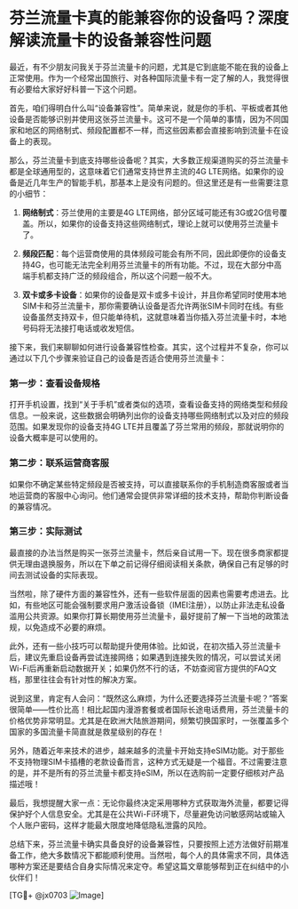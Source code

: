 # 芬兰流量卡真的能兼容你的设备吗？深度解读流量卡的设备兼容性问题

最近，有不少朋友问我关于芬兰流量卡的问题，尤其是它到底能不能在我的设备上正常使用。作为一个经常出国旅行、对各种国际流量卡有一定了解的人，我觉得很有必要给大家好好科普一下这个问题。

首先，咱们得明白什么叫“设备兼容性”。简单来说，就是你的手机、平板或者其他设备是否能够识别并使用这张芬兰流量卡。这可不是一个简单的事情，因为不同国家和地区的网络制式、频段配置都不一样，而这些因素都会直接影响到流量卡在设备上的表现。

那么，芬兰流量卡到底支持哪些设备呢？其实，大多数正规渠道购买的芬兰流量卡都是全球通用型的，这意味着它们通常支持世界主流的4G LTE网络。如果你的设备是近几年生产的智能手机，那基本上是没有问题的。但这里还是有一些需要注意的小细节：

1. **网络制式**：芬兰使用的主要是4G LTE网络，部分区域可能还有3G或2G信号覆盖。所以，如果你的设备支持这些网络制式，理论上就可以使用芬兰流量卡了。
   
2. **频段匹配**：每个运营商使用的具体频段可能会有所不同，因此即便你的设备支持4G，也可能无法完全利用芬兰流量卡的所有功能。不过，现在大部分中高端手机都支持广泛的频段组合，所以这个问题一般不大。

3. **双卡或多卡设备**：如果你的设备是双卡或多卡设计，并且你希望同时使用本地SIM卡和芬兰流量卡，那你需要确认设备是否允许两张SIM卡同时在线。有些设备虽然支持双卡，但只能单待机，这就意味着当你插入芬兰流量卡时，本地号码将无法接打电话或收发短信。

接下来，我们来聊聊如何进行设备兼容性检查。其实，这个过程并不复杂，你可以通过以下几个步骤来验证自己的设备是否适合使用芬兰流量卡：

### 第一步：查看设备规格
打开手机设置，找到“关于手机”或者类似的选项，查看设备支持的网络类型和频段信息。一般来说，这些数据会明确列出你的设备支持哪些网络制式以及对应的频段范围。如果发现你的设备支持4G LTE并且覆盖了芬兰常用的频段，那就说明你的设备大概率是可以使用的。

### 第二步：联系运营商客服
如果你不确定某些特定频段是否被支持，可以直接联系你的手机制造商客服或者当地运营商的客服中心询问。他们通常会提供非常详细的技术支持，帮助你判断设备的兼容情况。

### 第三步：实际测试
最直接的办法当然是购买一张芬兰流量卡，然后亲自试用一下。现在很多商家都提供无理由退换服务，所以在下单之前记得仔细阅读相关条款，确保自己有足够的时间去测试设备的实际表现。

当然啦，除了硬件方面的兼容性外，还有一些软件层面的因素也需要考虑进去。比如，有些地区可能会强制要求用户激活设备锁（IMEI注册），以防止非法走私设备滥用公共资源。如果你打算长期使用芬兰流量卡，最好提前了解一下当地的政策法规，以免造成不必要的麻烦。

此外，还有一些小技巧可以帮助提升使用体验。比如说，在初次插入芬兰流量卡后，建议先重启设备再尝试连接网络；如果遇到连接失败的情况，可以尝试关闭Wi-Fi后再重新启动数据开关；如果仍然不行的话，不妨查阅官方提供的FAQ文档，那里往往会有针对性的解决方案。

说到这里，肯定有人会问：“既然这么麻烦，为什么还要选择芬兰流量卡呢？”答案很简单——性价比高！相比起国内漫游套餐或者国际长途电话费用，芬兰流量卡的价格优势非常明显。尤其是在欧洲大陆旅游期间，频繁切换国家时，一张覆盖多个国家的多国流量卡简直就是救星级别的存在！

另外，随着近年来技术的进步，越来越多的流量卡开始支持eSIM功能。对于那些不支持物理SIM卡插槽的老款设备而言，这种方式无疑是一个福音。不过需要注意的是，并不是所有的芬兰流量卡都支持eSIM，所以在选购前一定要仔细核对产品描述哦！

最后，我想提醒大家一点：无论你最终决定采用哪种方式获取海外流量，都要记得保护好个人信息安全。尤其是在公共Wi-Fi环境下，尽量避免访问敏感网站或输入个人账户密码，这样才能最大限度地降低隐私泄露的风险。

总结下来，芬兰流量卡确实具备良好的设备兼容性，只要按照上述方法做好前期准备工作，绝大多数情况下都能顺利使用。当然啦，每个人的具体需求不同，具体选哪种方案还是要结合自身实际情况来定夺。希望这篇文章能够帮到正在纠结中的小伙伴们！

[TG💪+ @jx0703 ![Image](https://github.com/user-attachments/assets/dbca1d08-cadb-493c-b0ec-ad6f7a83f270)]